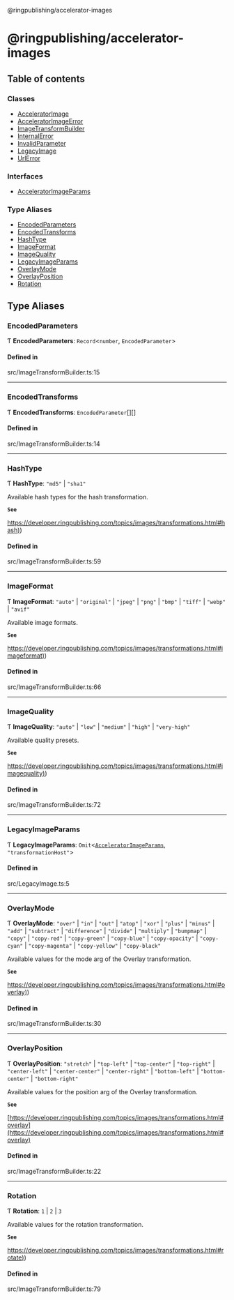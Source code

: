 @ringpublishing/accelerator-images

# @ringpublishing/accelerator-images

## Table of contents

### Classes

- [AcceleratorImage](classes/AcceleratorImage.md)
- [AcceleratorImageError](classes/AcceleratorImageError.md)
- [ImageTransformBuilder](classes/ImageTransformBuilder.md)
- [InternalError](classes/InternalError.md)
- [InvalidParameter](classes/InvalidParameter.md)
- [LegacyImage](classes/LegacyImage.md)
- [UrlError](classes/UrlError.md)

### Interfaces

- [AcceleratorImageParams](interfaces/AcceleratorImageParams.md)

### Type Aliases

- [EncodedParameters](README.md#encodedparameters)
- [EncodedTransforms](README.md#encodedtransforms)
- [HashType](README.md#hashtype)
- [ImageFormat](README.md#imageformat)
- [ImageQuality](README.md#imagequality)
- [LegacyImageParams](README.md#legacyimageparams)
- [OverlayMode](README.md#overlaymode)
- [OverlayPosition](README.md#overlayposition)
- [Rotation](README.md#rotation)

## Type Aliases

### EncodedParameters

Ƭ **EncodedParameters**: `Record`\<`number`, `EncodedParameter`\>

#### Defined in

src/ImageTransformBuilder.ts:15

___

### EncodedTransforms

Ƭ **EncodedTransforms**: `EncodedParameter`[][]

#### Defined in

src/ImageTransformBuilder.ts:14

___

### HashType

Ƭ **HashType**: ``"md5"`` \| ``"sha1"``

Available hash types for the hash transformation.

**`See`**

[https://developer.ringpublishing.com/topics/images/transformations.html#hash)](https://developer.ringpublishing.com/topics/images/transformations.html#hash))

#### Defined in

src/ImageTransformBuilder.ts:59

___

### ImageFormat

Ƭ **ImageFormat**: ``"auto"`` \| ``"original"`` \| ``"jpeg"`` \| ``"png"`` \| ``"bmp"`` \| ``"tiff"`` \| ``"webp"`` \| ``"avif"``

Available image formats.

**`See`**

[https://developer.ringpublishing.com/topics/images/transformations.html#imageformat)](https://developer.ringpublishing.com/topics/images/transformations.html#imageformat))

#### Defined in

src/ImageTransformBuilder.ts:66

___

### ImageQuality

Ƭ **ImageQuality**: ``"auto"`` \| ``"low"`` \| ``"medium"`` \| ``"high"`` \| ``"very-high"``

Available quality presets.

**`See`**

[https://developer.ringpublishing.com/topics/images/transformations.html#imagequality)](https://developer.ringpublishing.com/topics/images/transformations.html#imagequality))

#### Defined in

src/ImageTransformBuilder.ts:72

___

### LegacyImageParams

Ƭ **LegacyImageParams**: `Omit`\<[`AcceleratorImageParams`](interfaces/AcceleratorImageParams.md), ``"transformationHost"``\>

#### Defined in

src/LegacyImage.ts:5

___

### OverlayMode

Ƭ **OverlayMode**: ``"over"`` \| ``"in"`` \| ``"out"`` \| ``"atop"`` \| ``"xor"`` \| ``"plus"`` \| ``"minus"`` \| ``"add"`` \| ``"subtract"`` \| ``"difference"`` \| ``"divide"`` \| ``"multiply"`` \| ``"bumpmap"`` \| ``"copy"`` \| ``"copy-red"`` \| ``"copy-green"`` \| ``"copy-blue"`` \| ``"copy-opacity"`` \| ``"copy-cyan"`` \| ``"copy-magenta"`` \| ``"copy-yellow"`` \| ``"copy-black"``

Available values for the mode arg of the Overlay transformation.

**`See`**

[https://developer.ringpublishing.com/topics/images/transformations.html#overlay)](https://developer.ringpublishing.com/topics/images/transformations.html#overlay))

#### Defined in

src/ImageTransformBuilder.ts:30

___

### OverlayPosition

Ƭ **OverlayPosition**: ``"stretch"`` \| ``"top-left"`` \| ``"top-center"`` \| ``"top-right"`` \| ``"center-left"`` \| ``"center-center"`` \| ``"center-right"`` \| ``"bottom-left"`` \| ``"bottom-center"`` \| ``"bottom-right"``

Available values for the position arg of the Overlay transformation.

**`See`**

[https://developer.ringpublishing.com/topics/images/transformations.html#overlay](https://developer.ringpublishing.com/topics/images/transformations.html#overlay)

#### Defined in

src/ImageTransformBuilder.ts:22

___

### Rotation

Ƭ **Rotation**: ``1`` \| ``2`` \| ``3``

Available values for the rotation transformation.

**`See`**

[https://developer.ringpublishing.com/topics/images/transformations.html#rotate)](https://developer.ringpublishing.com/topics/images/transformations.html#rotate))

#### Defined in

src/ImageTransformBuilder.ts:79

